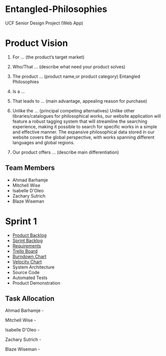 # Entangled-Philosophies
UCF Senior Design Project (Web App)

# Product Vision

1. For ... (the product’s target market)

2. Who/That ... (describe what need your product solves)

3. The product ... (product name,or product category)
Entangled Philosophies

4. Is a ...

5. That leads to ... (main advantage, appealing reason for purchase)

6. Unlike the ... (principal competing alternatives) Unlike other libraries/catalogues for philosophical works, our website application will feature a robust tagging system that will streamline the searching experience, making it possible to search for specific works in a simple and effective manner. The expansive philosophical data stored in our website covers the global perspective, with works spanning different languages and global regions.

7. Our product offers ... (describe main differentiation)

## Team Members

- Ahmad Barhamje
- Mitchell Wise 
- Isabelle D'Oleo
- Zachary Sutrich
- Blaze Wiseman

# Sprint 1

- [Product Backlog](https://trello.com/b/vhSOo823/entangled-philosophies)
- [Sprint Backlog](https://trello.com/b/vhSOo823/entangled-philosophies) 
- [Requirements](https://trello.com/b/vhSOo823/entangled-philosophies)
- [Trello Board](https://trello.com/b/vhSOo823/entangled-philosophies)
- [Burndown Chart](...)
- [Velocity Chart](...)
- System Architecture
- Source Code
- Automated Tests
- Product Demonstration 

## Task Allocation

Ahmad Barhamje -

Mitchell Wise -

Isabelle D'Oleo -

Zachary Sutrich -

Blaze Wiseman -
